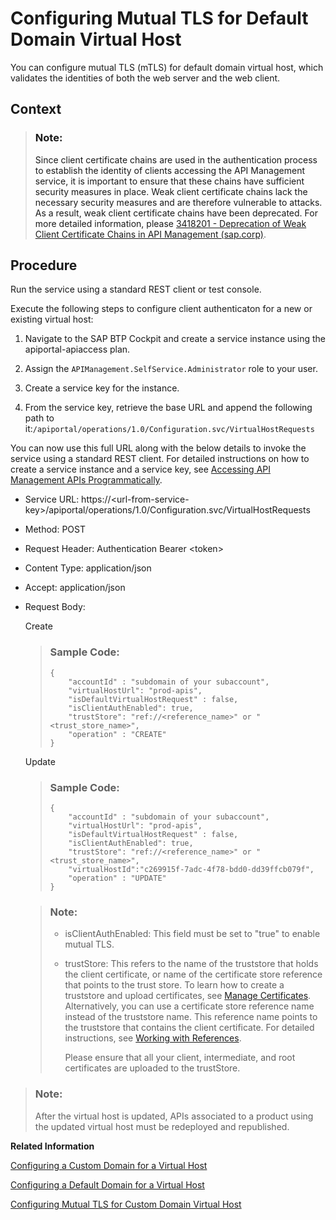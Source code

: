 <!-- loio9faf7cee8dc042569e6d539dc4879bf0 -->

# Configuring Mutual TLS for Default Domain Virtual Host

You can configure mutual TLS \(mTLS\) for default domain virtual host, which validates the identities of both the web server and the web client.



<a name="loio9faf7cee8dc042569e6d539dc4879bf0__context_qxp_l3f_j1c"/>

## Context

> ### Note:  
> Since client certificate chains are used in the authentication process to establish the identity of clients accessing the API Management service, it is important to ensure that these chains have sufficient security measures in place. Weak client certificate chains lack the necessary security measures and are therefore vulnerable to attacks. As a result, weak client certificate chains have been deprecated. For more detailed information, please [3418201 - Deprecation of Weak Client Certificate Chains in API Management \(sap.corp\)](https://i7p.wdf.sap.corp/sap(bD1lbiZjPTAwMQ==)/bc/bsp/sno/ui_entry/entry.htm?param=69765F6D6F64653D3030312669765F7361706E6F7465735F6E756D6265723D3334313832303126).



<a name="loio9faf7cee8dc042569e6d539dc4879bf0__steps_xzq_hr4_dmb"/>

## Procedure

Run the service using a standard REST client or test console.

Execute the following steps to configure client authenticaton for a new or existing virtual host:

1.  Navigate to the SAP BTP Cockpit and create a service instance using the apiportal-apiaccess plan.

2.  Assign the `APIManagement.SelfService.Administrator` role to your user.

3.  Create a service key for the instance.

4.  From the service key, retrieve the base URL and append the following path to it:`/apiportal/operations/1.0/Configuration.svc/VirtualHostRequests`


You can now use this full URL along with the below details to invoke the service using a standard REST client. For detailed instructions on how to create a service instance and a service key, see [Accessing API Management APIs Programmatically](accessing-api-management-apis-programmatically-24a2c37.md).

-   Service URL: https://<url-from-service-key\>/apiportal/operations/1.0/Configuration.svc/VirtualHostRequests
-   Method: POST
-   Request Header: Authentication Bearer <token\>
-   Content Type: application/json
-   Accept: application/json
-   Request Body:

    Create

    > ### Sample Code:  
    > ```
    > {
    >     "accountId" : "subdomain of your subaccount",  
    >     "virtualHostUrl": "prod-apis",
    >     "isDefaultVirtualHostRequest" : false,
    >     "isClientAuthEnabled": true,
    >     "trustStore": "ref://<reference_name>" or "<trust_store_name>",
    >     "operation" : "CREATE"
    > }
    > 
    > ```

    Update

    > ### Sample Code:  
    > ```
    > {
    >     "accountId" : "subdomain of your subaccount",  
    >     "virtualHostUrl": "prod-apis",
    >     "isDefaultVirtualHostRequest" : false,
    >     "isClientAuthEnabled": true,
    >     "trustStore": "ref://<reference_name>" or "<trust_store_name>",
    >     "virtualHostId":"c269915f-7adc-4f78-bdd0-dd39ffcb079f",
    >     "operation" : "UPDATE"
    > }
    > 
    > ```

    > ### Note:  
    > -   isClientAuthEnabled: This field must be set to "true" to enable mutual TLS.
    > 
    > -   trustStore: This refers to the name of the truststore that holds the client certificate, or name of the certificate store reference that points to the trust store. To learn how to create a truststore and upload certificates, see [Manage Certificates](50-Development/manage-certificates-c665875.md). Alternatively, you can use a certificate store reference name instead of the truststore name. This reference name points to the truststore that contains the client certificate. For detailed instructions, see [Working with References](50-Development/working-with-references-6f96b64.md).
    > 
    >     Please ensure that all your client, intermediate, and root certificates are uploaded to the trustStore.


> ### Note:  
> After the virtual host is updated, APIs associated to a product using the updated virtual host must be redeployed and republished.

**Related Information**  


[Configuring a Custom Domain for a Virtual Host](configuring-a-custom-domain-for-a-virtual-host-6b9e5a3.md "The API Management capability enables you to personalize the virtual host URL by configuring a custom domain of your choice. This means that you can have all your APIs displayed as &quot;https://api.bestrun.com/...&quot; if desired. Additionally, you have the option to set up multiple virtual hosts using the same custom domain, such as &quot;https://api1.bestrun.com,&quot; &quot;https://api2.bestrun.com,&quot; and so on.")

[Configuring a Default Domain for a Virtual Host](configuring-a-default-domain-for-a-virtual-host-1085228.md "After successful onboarding, API proxies are assigned a default virtual host URL. Currently, this URL uses the domain &quot;ondemand.com,&quot; which is the common domain for the Business Technology Platform. It’s prefixed with the subdomain consisting of the subaccount name and the data center where the SAP Integration Suite tenant is onboarded. For example, the default host alias could be https://myaccount....eu10.hana.ondemand.com.")

[Configuring Mutual TLS for Custom Domain Virtual Host](configuring-mutual-tls-for-custom-domain-virtual-host-2453233.md "You can configure mutual TLS (mTLS) for a custom domain virtual host, which validates the identities of both the web server and the web client.")

